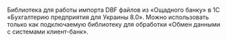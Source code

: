 Библиотека для работы импорта DBF файлов из «Ощадного банку» в 1С «Бухгалтерию предприятия для Украины 8.0». Можно использовать только как подключаемую библиотеку для обработки «Обмен данными с системами клиент-банк».
